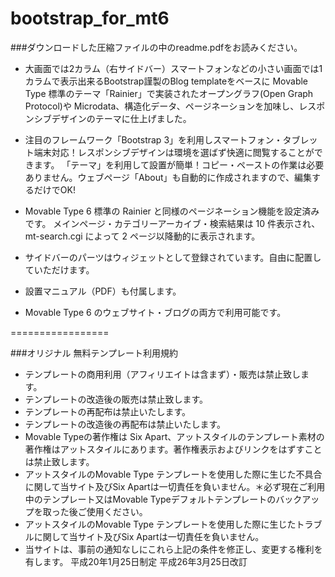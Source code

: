 bootstrap_for_mt6
=================

###ダウンロードした圧縮ファイルの中のreadme.pdfをお読みください。

* 大画面では2カラム（右サイドバー）スマートフォンなどの小さい画面では1カラムで表示出来るBootstrap謹製のBlog templateをベースに Movable Type 標準のテーマ「Rainier」で実装されたオープングラフ(Open Graph Protocol)や Microdata、構造化データ、ページネーションを加味し、レスポンシブデザインのテーマに仕上げました。

* 注目のフレームワーク「Bootstrap 3」を利用しスマートフォン・タブレット端末対応！レスポンシブデザインは環境を選ばず快適に閲覧することができます。
「テーマ」を利用して設置が簡単！コピー・ペーストの作業は必要ありません。ウェブページ「About」も自動的に作成されますので、編集するだけでOK!
* Movable Type 6 標準の Rainier と同様のページネーション機能を設定済みです。 メインページ・カテゴリーアーカイブ・検索結果は 10 件表示され、mt-search.cgi によって 2 ページ以降動的に表示されます。
* サイドバーのパーツはウィジェットとして登録されています。自由に配置していただけます。
* 設置マニュアル（PDF）も付属します。
* Movable Type 6 のウェブサイト・ブログの両方で利用可能です。

=================

###オリジナル 無料テンプレート利用規約

* テンプレートの商用利用（アフィリエイトは含まず）・販売は禁止致します。
* テンプレートの改造後の販売は禁止致します。
* テンプレートの再配布は禁止いたします。
* テンプレートの改造後の再配布は禁止いたします。
* Movable Typeの著作権は Six Apart、アットスタイルのテンプレート素材の著作権はアットスタイルにあります。著作権表示およびリンクをはずすことは禁止致します。
* アットスタイルのMovable Type テンプレートを使用した際に生じた不具合に関して当サイト及びSix Apartは一切責任を負いません。＊必ず現在ご利用中のテンプレート又はMovable Typeデフォルトテンプレートのバックアップを取った後ご使用ください。
* アットスタイルのMovable Type テンプレートを使用した際に生じたトラブルに関して当サイト及びSix Apartは一切責任を負いません。
* 当サイトは、事前の通知なしにこれら上記の条件を修正し、変更する権利を有します。
平成20年1月25日制定 平成26年3月25日改訂
